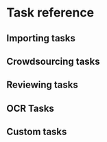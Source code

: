 # Task reference

## Importing tasks

## Crowdsourcing tasks

## Reviewing tasks

## OCR Tasks

## Custom tasks

